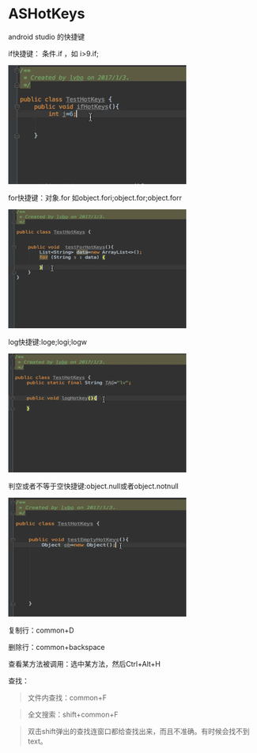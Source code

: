 # ASHotKeys
android studio 的快捷键

if快捷键： 条件.if  ，如  i>9.if;    

![gif](https://github.com/MtelApp/ASHotKeys/raw/master/ifHotKeys.gif "ifHotKeys")

for快捷键：对象.for 如object.fori;object.for;object.forr

![gif](https://github.com/MtelApp/ASHotKeys/raw/master/forHotKeys.gif "forHotKeys")

log快捷键:loge;logi;logw

![gif](https://github.com/MtelApp/ASHotKeys/raw/master/logHotKeys.gif "logHotKeys")

判空或者不等于空快捷键:object.null或者object.notnull

![gif](https://github.com/MtelApp/ASHotKeys/raw/master/nullHotKeys.gif "nullHotKeys")

复制行：common+D

删除行：common+backspace

查看某方法被调用：选中某方法，然后Ctrl+Alt+H

查找：
>文件内查找：common+F

>全文搜索：shift+common+F

>双击shift弹出的查找连窗口都给查找出来，而且不准确。有时候会找不到text。
